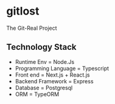# gitlost
The Git-Real Project


## Technology Stack
- Runtime Env                         =           Node.Js
- Programming Language                =           Typescript
- Front end                           =           Next.js + React.js
- Backend Framework                   =           Express
- Database                            =           Postgresql
- ORM                                 =           TypeORM
